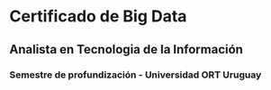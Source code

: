 # Certificado de Big Data

## Analista en Tecnologia de la Información

### Semestre de profundización - Universidad ORT Uruguay

